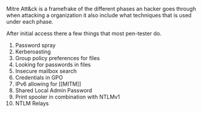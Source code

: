 Mitre Att&ck is a framefrake of the different phases an hacker goes through when attacking a organization it also include what techniques that is used under each phase. 

After initial access there a few things that most pen-tester do. 
 1. Password spray 
 2. Kerberoasting
 3. Group policy preferences for files
 4. Looking for passwords in files 
 5. Insecure mailbox search
 6. Credentials in GPO
 7. IPv6 allowing for [[MITM]] 
 8. Shared Local Admin Password
 9. Print spooler in combination with NTLMv1
 10. NTLM Relays